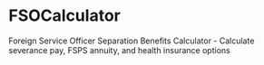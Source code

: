 # FSOCalculator
Foreign Service Officer Separation Benefits Calculator - Calculate severance pay, FSPS annuity, and health insurance options

